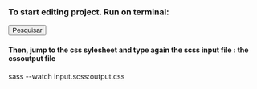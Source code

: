 ### To start editing project. Run on terminal:
<button class="btn btn-outline-light bg-crimson" type="submit">Pesquisar</button>
#### Then, jump to the css sylesheet and type again the scss input file : the cssoutput file
sass --watch input.scss:output.css


